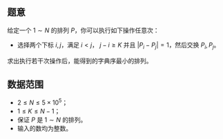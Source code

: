 ## 题意

给定一个 $1\sim N$ 的排列 $P$，你可以执行如下操作任意次：
- 选择两个下标 $i,j$，满足 $i < j$， $j-i \ge K$ 并且 $|P_i-P_j|=1$，然后交换 $P_i,P_j$。

求出执行若干次操作后，能得到的字典序最小的排列。

## 数据范围

- $2\le N\le 5\times 10^5$；
- $1\le K\le N-1$；
- 保证 $P$ 是 $1\sim N$ 的排列。
- 输入的数均为整数。


